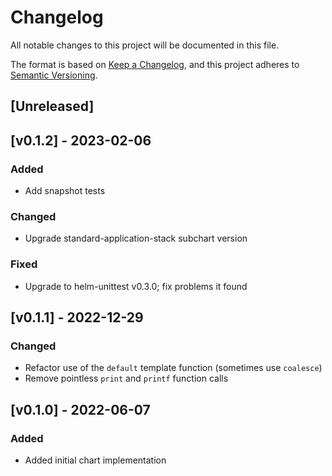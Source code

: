 # Changelog
All notable changes to this project will be documented in this file.

The format is based on [Keep a Changelog](https://keepachangelog.com/en/1.0.0/),
and this project adheres to [Semantic Versioning](https://semver.org/spec/v2.0.0.html).

## [Unreleased]

## [v0.1.2] - 2023-02-06
### Added
- Add snapshot tests
### Changed
- Upgrade standard-application-stack subchart version
### Fixed
- Upgrade to helm-unittest v0.3.0; fix problems it found

## [v0.1.1] - 2022-12-29
### Changed
- Refactor use of the `default` template function (sometimes use `coalesce`)
- Remove pointless `print` and `printf` function calls

## [v0.1.0] - 2022-06-07
### Added
- Added initial chart implementation
